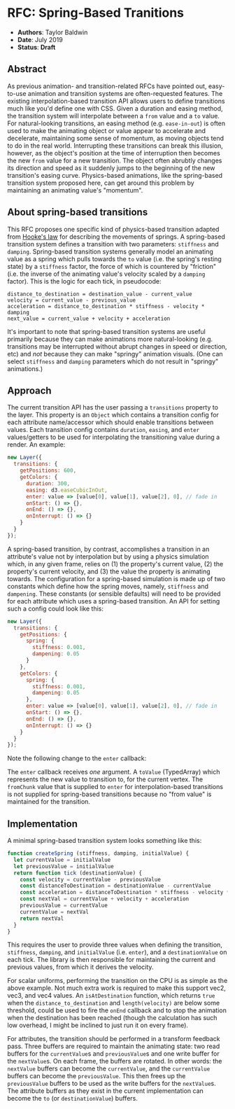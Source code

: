 # RFC: Spring-Based Tranitions

* **Authors**: Taylor Baldwin
* **Date**: July 2019
* **Status**: **Draft**


## Abstract

As previous animation- and transition-related RFCs have pointed out, easy-to-use animation and
transition systems are often-requested features. The existing interpolation-based transition API
allows users to define transitions much like you'd define one with CSS. Given a duration and 
easing method, the transition system will interpolate between a `from` value and a `to` value.
For natural-looking transitions, an easing method (e.g. `ease-in-out`) is often used to make the
animating object or value appear to accelerate and decelerate, maintaining some sense of momentum,
as moving objects tend to do in the real world. Interrupting these transitions can break this
illusion, however, as the object's position at the time of interruption then becomes the new
`from` value for a new transition. The object often abrubtly changes its direction and speed as
it suddenly jumps to the beginning of the new transition's easing curve. Physics-based animations,
like the spring-based transition system proposed here, can get around this problem by maintaining
an animating value's "momentum".


## About spring-based transitions

This RFC proposes one specific kind of physics-based transition adapted from [Hooke's law](https://en.wikipedia.org/wiki/Hooke%27s_law)
for describing the movements of springs. A spring-based transition system defines a transition
with two parameters: `stiffness` and `damping`. Spring-based transition systems generally model an
animating value as a spring which pulls towards the `to` value (i.e. the spring's resting state) by
a `stiffness` factor, the force of which is countered by "friction" (i.e. the inverse of the
animating value's velocity scaled by a `damping` factor). This is the logic for each tick, in pseudocode:

```
distance_to_destination = destination_value - current_value
velocity = current_value - previous_value
acceleration = distance_to_destination * stiffness - velocity * damping
next_value = current_value + velocity + acceleration
```

It's important to note that spring-based transition systems are useful primarily because they can make
animations more natural-looking (e.g. transitions may be interrupted without abrupt changes in speed
or direction, etc) and *not* because they can make "springy" animation visuals. (One can select
`stiffness` and `damping` parameters which do not result in "springy" animations.)


## Approach

The current transition API has the user passing a `transitions` property to the layer. This property
is an `Object` which contains a transition config for each attribute name/accessor which should enable
transitions between values. Each transition config contains `duration`, `easing`, and `enter`
values/getters to be used for interpolating the transitioning value during a render. An example:


```js
new Layer({
  transitions: {
    getPositions: 600,
    getColors: {
      duration: 300,
      easing: d3.easeCubicInOut,
      enter: value => [value[0], value[1], value[2], 0], // fade in
      onStart: () => {},
      onEnd: () => {},
      onInterrupt: () => {}
    }
  }
});
```

A spring-based transition, by contrast, accomplishes a transition in an attribute's value not by
interpolation but by using a physics simulation which, in any given frame, relies on (1) the
property's current value, (2) the property's current velocity, and (3) the value the property is
animating towards. The configuration for a spring-based simulation is made up of two constants
which define how the spring moves, namely, `stiffness` and `dampening`. These constants (or sensible
defaults) will need to be provided for each attribute which uses a spring-based transition. An API
for setting such a config could look like this:

```js
new Layer({
  transitions: {
    getPositions: {
      spring: {
        stiffness: 0.001,
        dampening: 0.05
      }
    },
    getColors: {
      spring: {
        stiffness: 0.001,
        dampening: 0.05
      },
      enter: value => [value[0], value[1], value[2], 0], // fade in
      onStart: () => {},
      onEnd: () => {},
      onInterrupt: () => {}
    }
  }
});
```

Note the following change to the `enter` callback:

The `enter` callback receives _one_ argument. A `toValue` (TypedArray) which represents the new value to transition to, for the current vertex. The `fromChunk` value that is supplied to `enter` for interpolation-based transitions is not supplied for spring-based transitions because no "from value" is maintained for the transition. 


## Implementation

A minimal spring-based transition system looks something like this:

```js
function createSpring (stiffness, damping, initialValue) {
  let currentValue = initialValue
  let previousValue = initialValue
  return function tick (destinationValue) {
    const velocity = currentValue - previousValue
    const distanceToDestination = destinationValue - currentValue
    const acceleration = distanceToDestination * stiffness - velocity * damping
    const nextVal = currentValue + velocity + acceleration
    previousValue = currentValue
    currentValue = nextVal
    return nextVal
  }
}
```

This requires the user to provide three values when defining the transition, `stiffness`, `damping`, and
`initialValue` (i.e. `enter`), and a `destinationValue` on each tick. The library is then responsible for
maintaining the current and previous values, from which it derives the velocity.

For scalar uniforms, performing the transition on the CPU is as simple as the above example. Not much extra
work is required to make this support vec2, vec3, and vec4 values. An `isAtDestination` function, which returns
`true` when the `distance_to_destination` and `length(velocity)` are below some threshold, could be used to
fire the `onEnd` callback and to stop the animation when the destination has been reached (though the
calculation has such low overhead, I might be inclined to just run it on every frame).

For attributes, the transition should be performed in a transform feedback pass. Three buffers are required to
maintain the animating state: two read buffers for the `currentValue`s and `previousValue`s and one write buffer
for the `nextValue`s. On each frame, the buffers are rotated. In other words: the `nextValue` buffers can become
the `currentValue`, and the `currentValue` buffers can become the `previousValue`. This then frees up the
`previousValue` buffers to be used as the write buffers for the `nextValue`s. The attribute buffers as they exist
in the current implementation can become the `to` (or `destinationValue`) buffers.
